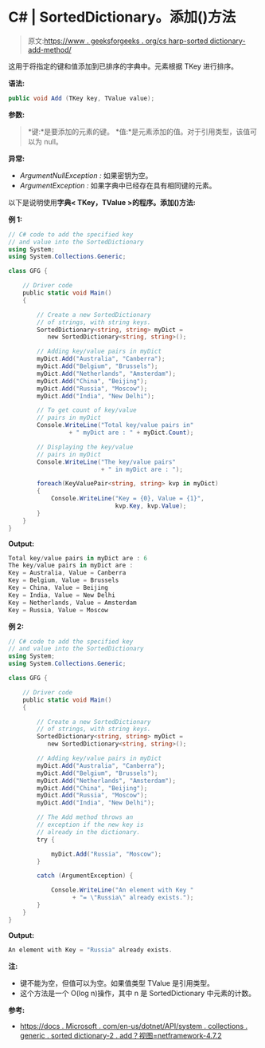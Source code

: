 # C# | SortedDictionary。添加()方法

> 原文:[https://www . geeksforgeeks . org/cs harp-sorted dictionary-add-method/](https://www.geeksforgeeks.org/csharp-sorteddictionary-add-method/)

这用于将指定的键和值添加到已排序的字典中。元素根据 TKey 进行排序。

**语法:**

```cs
public void Add (TKey key, TValue value);

```

**参数:**

> *键:*是要添加的元素的键。
> *值:*是元素添加的值。对于引用类型，该值可以为 null。

**异常:**

*   *ArgumentNullException :* 如果密钥为空。
*   *ArgumentException :* 如果字典中已经存在具有相同键的元素。

以下是说明使用**字典< TKey，TValue >的程序。添加()方法:**

**例 1:**

```cs
// C# code to add the specified key
// and value into the SortedDictionary
using System;
using System.Collections.Generic;

class GFG {

    // Driver code
    public static void Main()
    {

        // Create a new SortedDictionary
        // of strings, with string keys.
        SortedDictionary<string, string> myDict = 
           new SortedDictionary<string, string>();

        // Adding key/value pairs in myDict
        myDict.Add("Australia", "Canberra");
        myDict.Add("Belgium", "Brussels");
        myDict.Add("Netherlands", "Amsterdam");
        myDict.Add("China", "Beijing");
        myDict.Add("Russia", "Moscow");
        myDict.Add("India", "New Delhi");

        // To get count of key/value
        // pairs in myDict
        Console.WriteLine("Total key/value pairs in"
                 + " myDict are : " + myDict.Count);

        // Displaying the key/value
        // pairs in myDict
        Console.WriteLine("The key/value pairs"
                          + " in myDict are : ");

        foreach(KeyValuePair<string, string> kvp in myDict)
        {
            Console.WriteLine("Key = {0}, Value = {1}",
                              kvp.Key, kvp.Value);
        }
    }
}
```

**Output:**

```cs
Total key/value pairs in myDict are : 6
The key/value pairs in myDict are : 
Key = Australia, Value = Canberra
Key = Belgium, Value = Brussels
Key = China, Value = Beijing
Key = India, Value = New Delhi
Key = Netherlands, Value = Amsterdam
Key = Russia, Value = Moscow

```

**例 2:**

```cs
// C# code to add the specified key
// and value into the SortedDictionary
using System;
using System.Collections.Generic;

class GFG {

    // Driver code
    public static void Main()
    {

        // Create a new SortedDictionary
        // of strings, with string keys.
        SortedDictionary<string, string> myDict =
           new SortedDictionary<string, string>();

        // Adding key/value pairs in myDict
        myDict.Add("Australia", "Canberra");
        myDict.Add("Belgium", "Brussels");
        myDict.Add("Netherlands", "Amsterdam");
        myDict.Add("China", "Beijing");
        myDict.Add("Russia", "Moscow");
        myDict.Add("India", "New Delhi");

        // The Add method throws an
        // exception if the new key is
        // already in the dictionary.
        try {

            myDict.Add("Russia", "Moscow");
        }

        catch (ArgumentException) {

            Console.WriteLine("An element with Key "
                  + "= \"Russia\" already exists.");
        }
    }
}
```

**Output:**

```cs
An element with Key = "Russia" already exists.

```

**注:**

*   键不能为空，但值可以为空。如果值类型 TValue 是引用类型。
*   这个方法是一个 O(log n)操作，其中 n 是 SortedDictionary 中元素的计数。

**参考:**

*   [https://docs . Microsoft . com/en-us/dotnet/API/system . collections . generic . sorted dictionary-2 . add？视图=netframework-4.7.2](https://docs.microsoft.com/en-us/dotnet/api/system.collections.generic.sorteddictionary-2.add?view=netframework-4.7.2)